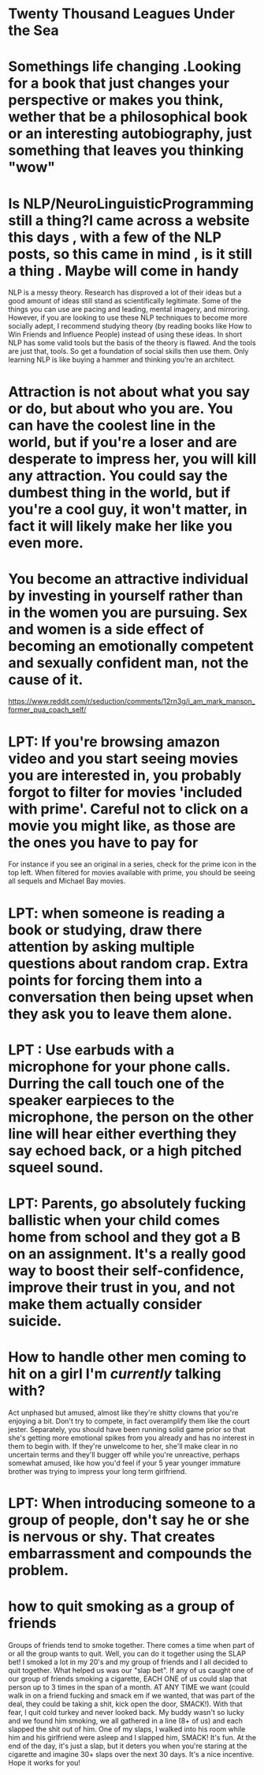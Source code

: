 
# Twenty Thousand Leagues Under the Sea

# Somethings life changing .Looking for a book that just changes your perspective or makes you think, wether that be a philosophical book or an interesting autobiography, just something that leaves you thinking "wow"


# Is NLP/NeuroLinguisticProgramming still a thing?I came across a website this days , with a few of the NLP posts, so this came in mind , is it still a thing . Maybe will come in handy


NLP is a messy theory. Research has disproved a lot of their ideas but a good amount of ideas still stand as scientifically legitimate. Some of the things you can use are pacing and leading, mental imagery, and mirroring. However, if you are looking to use these NLP techniques to become more socially adept, I recommend studying theory (by reading books like How to Win Friends and Influence People) instead of using these ideas.
In short NLP has some valid tools but the basis of the theory is flawed. And the tools are just that, tools. So get a foundation of social skills then use them. Only learning NLP is like buying a hammer and thinking you’re an architect.



# Attraction is not about what you say or do, but about who you are. You can have the coolest line in the world, but if you're a loser and are desperate to impress her, you will kill any attraction. You could say the dumbest thing in the world, but if you're a cool guy, it won't matter, in fact it will likely make her like you even more.

# You become an attractive individual by investing in yourself rather than in the women you are pursuing. Sex and women is a side effect of becoming an emotionally competent and sexually confident man, not the cause of it.
https://www.reddit.com/r/seduction/comments/12rn3g/i_am_mark_manson_former_pua_coach_self/

# LPT: If you're browsing amazon video and you start seeing movies you are interested in, you probably forgot to filter for movies 'included with prime'. Careful not to click on a movie you might like, as those are the ones you have to pay for

For instance if you see an original in a series, check for the prime icon in the top left. When filtered for movies available with prime, you should be seeing all sequels and Michael Bay movies.

# LPT: when someone is reading a book or studying, draw there attention by asking multiple questions about random crap. Extra points for forcing them into a conversation then being upset when they ask you to leave them alone. 

# LPT : Use earbuds with a microphone for your phone calls. Durring the call touch one of the speaker earpieces to the microphone, the person on the other line will hear either everthing they say echoed back, or a high pitched squeel sound.

# LPT: Parents, go absolutely fucking ballistic when your child comes home from school and they got a B on an assignment. It's a really good way to boost their self-confidence, improve their trust in you, and not make them actually consider suicide.

# How to handle other men coming to hit on a girl I'm *currently* talking with? 
Act unphased but amused, almost like they're shitty clowns that you're enjoying a bit. Don't try to compete, in fact overamplify them like the court jester. Separately, you should have been running solid game prior so that she's getting more emotional spikes from you already and has no interest in them to begin with. If they're unwelcome to her, she'll make clear in no uncertain terms and they'll bugger off while you're unreactive, perhaps somewhat amused, like how you'd feel if your 5 year younger immature brother was trying to impress your long term girlfriend. 


# LPT: When introducing someone to a group of people, don't say he or she is nervous or shy. That creates embarrassment and compounds the problem.

# how to quit smoking as a group of friends

Groups of friends tend to smoke together. There comes a time when part of or all the group wants to quit. Well, you can do it together using the SLAP bet!
I smoked a lot in my 20's and my group of friends and I all decided to quit together. What helped us was our "slap bet". If any of us caught one of our group of friends smoking a cigarette, EACH ONE of us could slap that person up to 3 times in the span of a month. AT ANY TIME we want (could walk in on a friend fucking and smack em if we wanted, that was part of the deal, they could be taking a shit, kick open the door, SMACK!). With that fear, I quit cold turkey and never looked back. My buddy wasn't so lucky and we found him smoking, we all gathered in a line (8+ of us) and each slapped the shit out of him. One of my slaps, I walked into his room while him and his girlfriend were asleep and I slapped him, SMACK!
It's fun. At the end of the day, it's just a slap, but it deters you when you're staring at the cigarette and imagine 30+ slaps over the next 30 days. It's a nice incentive.
Hope it works for you!
